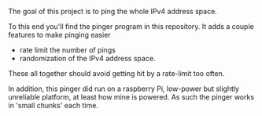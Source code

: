 The goal of this project is to ping the whole IPv4 address space.

To this end you'll find the pinger program in this repository. It adds
a couple features to make pinging easier

 - rate limit the number of pings
 - randomization of the IPv4 address space.

 These all together should avoid getting hit by a rate-limit too often.

In addition, this pinger did run on a raspberry Pi, low-power but slightly
unreliable platform, at least how mine is powered. As such the pinger works
in 'small chunks' each time.

